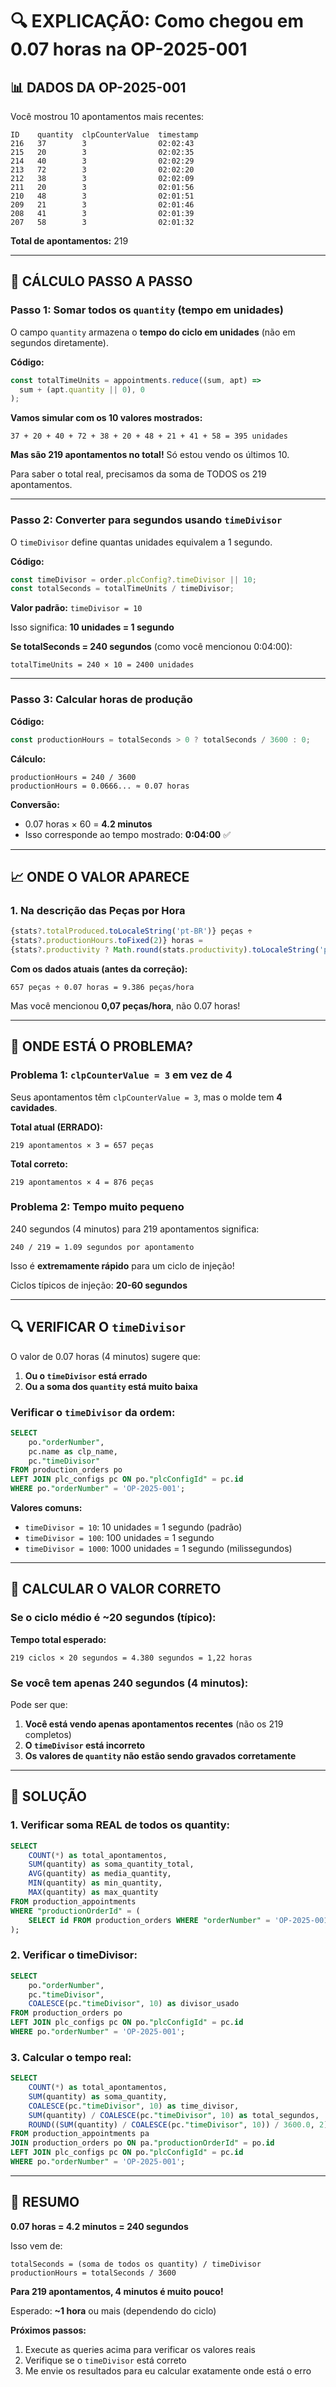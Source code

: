 # 🔍 EXPLICAÇÃO: Como chegou em 0.07 horas na OP-2025-001

## 📊 DADOS DA OP-2025-001

Você mostrou 10 apontamentos mais recentes:
```
ID    quantity  clpCounterValue  timestamp
216   37        3                02:02:43
215   20        3                02:02:35
214   40        3                02:02:29
213   72        3                02:02:20
212   38        3                02:02:09
211   20        3                02:01:56
210   48        3                02:01:51
209   21        3                02:01:46
208   41        3                02:01:39
207   58        3                02:01:32
```

**Total de apontamentos:** 219

---

## 🧮 CÁLCULO PASSO A PASSO

### Passo 1: Somar todos os `quantity` (tempo em unidades)

O campo `quantity` armazena o **tempo do ciclo em unidades** (não em segundos diretamente).

**Código:**
```typescript
const totalTimeUnits = appointments.reduce((sum, apt) => 
  sum + (apt.quantity || 0), 0
);
```

**Vamos simular com os 10 valores mostrados:**
```
37 + 20 + 40 + 72 + 38 + 20 + 48 + 21 + 41 + 58 = 395 unidades
```

**Mas são 219 apontamentos no total!** Só estou vendo os últimos 10.

Para saber o total real, precisamos da soma de TODOS os 219 apontamentos.

---

### Passo 2: Converter para segundos usando `timeDivisor`

O `timeDivisor` define quantas unidades equivalem a 1 segundo.

**Código:**
```typescript
const timeDivisor = order.plcConfig?.timeDivisor || 10;
const totalSeconds = totalTimeUnits / timeDivisor;
```

**Valor padrão:** `timeDivisor = 10`

Isso significa: **10 unidades = 1 segundo**

**Se totalSeconds = 240 segundos** (como você mencionou 0:04:00):
```
totalTimeUnits = 240 × 10 = 2400 unidades
```

---

### Passo 3: Calcular horas de produção

**Código:**
```typescript
const productionHours = totalSeconds > 0 ? totalSeconds / 3600 : 0;
```

**Cálculo:**
```
productionHours = 240 / 3600
productionHours = 0.0666... ≈ 0.07 horas
```

**Conversão:**
- 0.07 horas × 60 = **4.2 minutos**
- Isso corresponde ao tempo mostrado: **0:04:00** ✅

---

## 📈 ONDE O VALOR APARECE

### 1. Na descrição das Peças por Hora

```typescript
{stats?.totalProduced.toLocaleString('pt-BR')} peças ÷ 
{stats?.productionHours.toFixed(2)} horas = 
{stats?.productivity ? Math.round(stats.productivity).toLocaleString('pt-BR') : '0'} peças/hora
```

**Com os dados atuais (antes da correção):**
```
657 peças ÷ 0.07 horas = 9.386 peças/hora
```

Mas você mencionou **0,07 peças/hora**, não 0.07 horas!

---

## 🤔 ONDE ESTÁ O PROBLEMA?

### Problema 1: `clpCounterValue = 3` em vez de 4

Seus apontamentos têm `clpCounterValue = 3`, mas o molde tem **4 cavidades**.

**Total atual (ERRADO):**
```
219 apontamentos × 3 = 657 peças
```

**Total correto:**
```
219 apontamentos × 4 = 876 peças
```

### Problema 2: Tempo muito pequeno

240 segundos (4 minutos) para 219 apontamentos significa:
```
240 / 219 = 1.09 segundos por apontamento
```

Isso é **extremamente rápido** para um ciclo de injeção!

Ciclos típicos de injeção: **20-60 segundos**

---

## 🔍 VERIFICAR O `timeDivisor`

O valor de 0.07 horas (4 minutos) sugere que:

1. **Ou o `timeDivisor` está errado**
2. **Ou a soma dos `quantity` está muito baixa**

### Verificar o `timeDivisor` da ordem:

```sql
SELECT 
    po."orderNumber",
    pc.name as clp_name,
    pc."timeDivisor"
FROM production_orders po
LEFT JOIN plc_configs pc ON po."plcConfigId" = pc.id
WHERE po."orderNumber" = 'OP-2025-001';
```

**Valores comuns:**
- `timeDivisor = 10`: 10 unidades = 1 segundo (padrão)
- `timeDivisor = 100`: 100 unidades = 1 segundo
- `timeDivisor = 1000`: 1000 unidades = 1 segundo (milissegundos)

---

## 🎯 CALCULAR O VALOR CORRETO

### Se o ciclo médio é ~20 segundos (típico):

**Tempo total esperado:**
```
219 ciclos × 20 segundos = 4.380 segundos = 1,22 horas
```

### Se você tem apenas 240 segundos (4 minutos):

Pode ser que:
1. **Você está vendo apenas apontamentos recentes** (não os 219 completos)
2. **O `timeDivisor` está incorreto**
3. **Os valores de `quantity` não estão sendo gravados corretamente**

---

## 🔧 SOLUÇÃO

### 1. Verificar soma REAL de todos os quantity:

```sql
SELECT 
    COUNT(*) as total_apontamentos,
    SUM(quantity) as soma_quantity_total,
    AVG(quantity) as media_quantity,
    MIN(quantity) as min_quantity,
    MAX(quantity) as max_quantity
FROM production_appointments
WHERE "productionOrderId" = (
    SELECT id FROM production_orders WHERE "orderNumber" = 'OP-2025-001'
);
```

### 2. Verificar o timeDivisor:

```sql
SELECT 
    po."orderNumber",
    pc."timeDivisor",
    COALESCE(pc."timeDivisor", 10) as divisor_usado
FROM production_orders po
LEFT JOIN plc_configs pc ON po."plcConfigId" = pc.id
WHERE po."orderNumber" = 'OP-2025-001';
```

### 3. Calcular o tempo real:

```sql
SELECT 
    COUNT(*) as total_apontamentos,
    SUM(quantity) as soma_quantity,
    COALESCE(pc."timeDivisor", 10) as time_divisor,
    SUM(quantity) / COALESCE(pc."timeDivisor", 10) as total_segundos,
    ROUND((SUM(quantity) / COALESCE(pc."timeDivisor", 10)) / 3600.0, 2) as total_horas
FROM production_appointments pa
JOIN production_orders po ON pa."productionOrderId" = po.id
LEFT JOIN plc_configs pc ON po."plcConfigId" = pc.id
WHERE po."orderNumber" = 'OP-2025-001';
```

---

## 📝 RESUMO

**0.07 horas = 4.2 minutos = 240 segundos**

Isso vem de:
```
totalSeconds = (soma de todos os quantity) / timeDivisor
productionHours = totalSeconds / 3600
```

**Para 219 apontamentos, 4 minutos é muito pouco!**

Esperado: **~1 hora** ou mais (dependendo do ciclo)

**Próximos passos:**
1. Execute as queries acima para verificar os valores reais
2. Verifique se o `timeDivisor` está correto
3. Me envie os resultados para eu calcular exatamente onde está o erro


